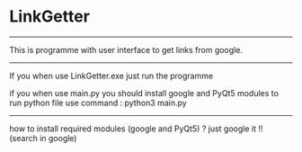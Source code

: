 # LinkGetter
________________________________________________________________________________
This is programme with user interface to get links from google.
_______________________________________________________________________________
If you when use LinkGetter.exe just run the programme

if you when use main.py you should install google and PyQt5 modules 
to run python file use command : 
python3 main.py
________________________________________________________________________________
how to install required modules (google and PyQt5) ?
just google it !! (search in google)
